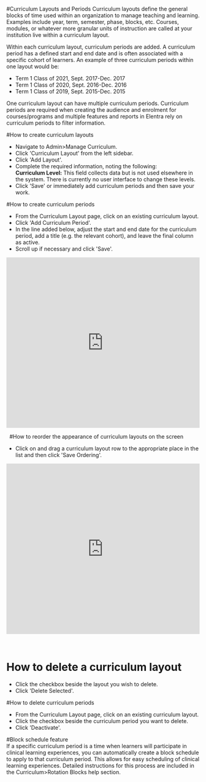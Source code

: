 #Curriculum Layouts and Periods
Curriculum layouts define the general blocks of time used within an organization to manage teaching and learning. Examples include year, term, semester, phase, blocks, etc. Courses, modules, or whatever more granular units of instruction are called at your institution live within a curriculum layout.

Within each curriculum layout, curriculum periods are added.  A curriculum period has a defined start and end date and is often associated with a specific cohort of learners. An example of three curriculum periods within one layout would be:  

* Term 1 Class of 2021, Sept. 2017-Dec. 2017  
* Term 1 Class of 2020, Sept. 2016-Dec. 2016
* Term 1 Class of 2019, Sept. 2015-Dec. 2015  

One curriculum layout can have multiple curriculum periods.  Curriculum periods are required when creating the audience and enrolment for courses/programs and multiple features and reports in Elentra rely on curriculum periods to filter information.

#How to create curriculum layouts
* Navigate to Admin>Manage Curriculum.
* Click 'Curriculum Layout' from the left sidebar.
* Click 'Add Layout'.
* Complete the required information, noting the following:  
**Curriculum Level:** This field collects data but is not used elsewhere in the system. There is currently no user interface to change these levels.  
* Click 'Save' or immediately add curriculum periods and then save your work.  

#How to create curriculum periods  
* From the Curriculum Layout page, click on an existing curriculum layout.
* Click 'Add Curriculum Period'.
* In the line added below, adjust the start and end date for the curriculum period, add a title (e.g. the relevant cohort), and leave the final column as active.
* Scroll up if necessary and click 'Save'.

<div style="padding:88% 0 0 0;position:relative;"><iframe src="https://player.vimeo.com/video/267270049" allowFullScreen frameborder="0" mozallowfullscreen webkitAllowFullScreen style="position:absolute;top:0;left:0;width:100%;height:100%;"></iframe></div><script src="https://player.vimeo.com/api/player.js"></script>

&nbsp;
#How to reorder the appearance of curriculum layouts on the screen
* Click on and drag a curriculum layout row to the appropriate place in the list and then click 'Save Ordering'.

<div style="padding:88% 0 0 0;position:relative;"><iframe src="https://player.vimeo.com/video/267270041" allowFullScreen frameborder="0" mozallowfullscreen webkitAllowFullScreen style="position:absolute;top:0;left:0;width:100%;height:100%;"></iframe></div><script src="https://player.vimeo.com/api/player.js"></script>

&nbsp;
# How to delete a curriculum layout  
* Click the checkbox beside the layout you wish to delete.  
* Click 'Delete Selected'.  

#How to delete curriculum periods  
* From the Curriculum Layout page, click on an existing curriculum layout.
* Click the checkbox beside the curriculum period you want to delete.
* Click 'Deactivate'.

#Block schedule feature  
If a specific curriculum period is a time when learners will participate in clinical learning experiences, you can automatically create a block schedule to apply to that curriculum period.  This allows for easy scheduling of clinical learning experiences.  Detailed instructions for this process are included in the Curriculum>Rotation Blocks help section.
